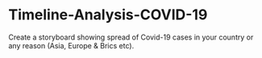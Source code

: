 # Timeline-Analysis-COVID-19
Create a storyboard showing spread of Covid-19 cases in your country or any reason (Asia, Europe &amp; Brics etc).

